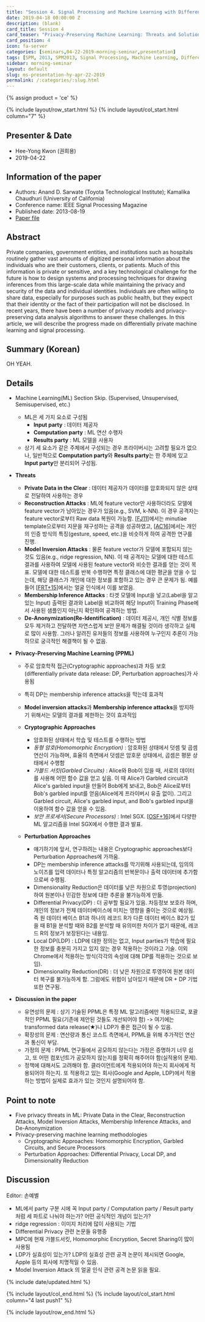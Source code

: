 ```yaml
---
title: "Session 4. Signal Processing and Machine Learning with Differential Privacy"
date: 2019-04-18 00:00:00 Z
description: (blank)
card_title: Session 4
card_teaser: "Privacy-Preserving Machine Learning: Threats and Solutions"
card_position: 4
icon: fa-server
categories: [seminars,04-22-2019-morning-seminar,presentation]
tags: [SPM, 2013, SPM2013, Signal Processing, Machine Learning, Differential Privacy]
sidebar: morning-seminar
layout: default
slug: ms-presentation-hy-apr-22-2019
permalink: /:categories/:slug.html
---
```


{% assign product = 'ce' %}

{% include layout/row_start.html %}
{% include layout/col_start.html column="7" %}

## Presenter & Date
+ Hee-Yong Kwon (권희용)
+ 2019-04-22

## Information of the paper
+ Authors: Anand D. Sarwate (Toyota Technological Institute); Kamalika Chaudhuri (University of California)
+ Conference name: IEEE Signal Processing Magazine
+ Published date: 2013-08-19
+ [Paper file](https://ieeexplore.ieee.org/stamp/stamp.jsp?tp=&arnumber=6582713)

## Abstract
Private companies, government entities, and institutions such as hospitals routinely gather vast amounts of digitized personal information about the individuals who are their customers, clients, or patients. Much of this information is private or sensitive, and a key technological challenge for the future is how to design systems and processing techniques for drawing inferences from this large-scale data while maintaining the privacy and security of the data and individual identities. Individuals are often willing to share data, especially for purposes such as public health, but they expect that their identity or the fact of their participation will not be disclosed. In recent years, there have been a number of privacy models and privacy-preserving data analysis algorithms to answer these challenges. In this article, we will describe the progress made on differentially private machine learning and signal processing.

## Summary (Korean)
OH YEAH.

## Details
+ Machine Learning(ML) Section Skip. (Supervised, Unsupervised, Semisupervised, etc.)
  + ML은 세 가지 요소로 구성됨
    + **Input party** : 데이터 제공자
    + **Computation party** : ML 연산 수행자
    + **Results party** : ML 모델을 사용자
  + 상기 세 요소가 같은 주체에서 구성되는 경우 프라이버시는 고려할 필요가 없으나, 일반적으로 **Computation party**와 **Results party**는 한 주체에 있고 **Input party**만 분리되어 구성됨.
  
+ **Threats**
  + **Private Data in the Clear** : 데이터 제공자가 데이터를 암호화되지 않은 상태로 전달하여 사용하는 경우
  + **Reconstruction Attacks** : ML에 feature vector만 사용하더라도 모델에 feature vector가 남아있는 경우가 있음(e.g., SVM, k-NN). 이 경우 공격자는 feature vector로부터 Raw data 복원이 가능함. [[FJ11]]에서는 minutiae template으로부터 지문을 재구성하는 공격을 성공하였고, [[AC16]]에서는 개인의 인증 방식의 특징(gesture, speed, etc.)을 비슷하게 하여 공격한 연구를 진행.
  + **Model Inversion Attacks** : 물론 feature vector가 모델에 포함되지 않는 것도 있음(e.g., ridge regression, NN). 이 때 공격자는 모델에 대한 테스트 결과를 사용하여 모델에 사용된 feature vector와 비슷한 결과를 얻는 것이 목표. 모델에 대한 테스트를 반복 수행하면 특정 클래스에 대한 평균을 얻을 수 있는데, 해당 클래스가 개인에 대한 정보를 포함하고 있는 경우 큰 문제가 됨. 예를 들어 [[FRT+15]]에서는 얼굴 인식에서 이를 보였음.
  + **Membership Inference Attacks** : 타겟 모델에 Input을 넣고(Label을 알고 있는 Input) 출력된 결과와 Label을 비교하여 해당 Input이 Training Phase에서 사용된 샘플인지 아닌지 확인하여 공격하는 방법.
  + **De-Anonymization(Re-Identification)** : 데이터 제공시, 개인 식별 정보를 모두 제거하고 전달하면 자연스럽게 보안 문제가 해결될 것이라 생각하고 실제로 많이 사용함. 그러나 알려진 유저들의 정보를 사용하여 누구인지 추론이 가능하므로 궁극적인 해결책이 될 수 없음.
  
  
+ **Privacy-Preserving Machine Learning (PPML)**
  + 주로 암호학적 접근(Cryptographic approaches)과 차등 보호(differentially private data release: DP, Perturbation approaches)가 사용됨
  + 특히 DP는 membership inference attacks을 막는데 효과적
  + **Model inversion attacks**과 **Membership inference attacks**을 방지하기 위해서는 모델의 결과를 제한하는 것이 효과적임
  
  + **Cryptographic Approaches**
    + 암호화된 상태에서 학습 및 테스트를 수행하는 방법
    + *동형 암호(Homomorphic Encryption)* : 암호화된 상태에서 덧셈 및 곱셈 연산이 가능하며, 효율의 측면에서 덧셈은 암호문 상태에서, 곱셈은 평문 상태에서 수행함
    + *가블드 서킷(Garbled Circuits)* : Alice와 Bob이 있을 때, 서로의 데이터를 사용해 어떤 함수 값을 얻고 싶음. 이 때 Alice가 Garbled circuit과 Alice's garbled input을 만들어 Bob에게 보내고, Bob은 Alice로부터 Bob's garbled input를 얻음(Alice에게 프라이버시 유출 없이). 그리고 Garbled circuit, Alice's garbled input, and Bob's garbled input을 이용하여 함수 값을 얻을 수 있음.
    + *보안 프로세서(Secure Processors)* : Intel SGX. [[OSF+16]]에서 다양한 ML 알고리즘을 Intel SGX에서 수행한 결과 발표.

  + **Perturbation Approaches**
    + 얘기하기에 앞서, 연구하려는 내용은 Cryptographic approaches보다 Perturbation Approaches에 가까움.
    + DP는 membership inference attacks를 막기위해 사용되는데, 임의의 노이즈를 입력 데이터나 특정 알고리즘의 반복문이나 출력 데이터에 추가함으로써 수행됨.
    + Dimensionality Reduction은 데이터를 낮은 차원으로 투영(projection)하여 원본이나 민감한 정보에 대한 추론을 불가능하게 만듦.
    + Differential Privacy(DP) : 더 공부할 필요가 있음. 차등정보 보호라 하며, 개인의 정보가 전체 데이터베이스에 미치는 영향을 줄이는 것으로 예상됨. 즉 원 데이터 베이스 B1과 하나의 레코드 R가 다른 데이터 베이스 B2가 있을 때 B1을 분석할 때와 B2를 분석할 때 유의미한 차이가 없기 때문에, 레코드 R의 정보가 보장된다는 내용임.
    + Local DP(LDP) : LDP에 대한 정의는 없고, Input parties가 학습에 필요한 정보를 충분히 가지고 있지 않는 경우 적용하는 것이라고 기술. 이외 Chrome에서 적용하는 방식(각각의 속성에 대해 DP를 적용하는 것으로 보임).
    + Dimensionality Reduction(DR) : 더 낮은 차원으로 투영하여 원본 데이터 복구를 불가능하게 함. 그럼에도 위험이 남아있기 때문에 DR + DP 기법 또한 연구됨.
    
    
+ **Discussion in the paper**
  + 유연성의 문제 : 상기 기술된 PPML은 특정 ML 알고리즘에만 적용되므로, 포괄적인 PPML 필요(기존에 제안된 것들도 개선되어야 함) -> 여기에는 transformed data release(★)나 LDP가 좋은 접근이 될 수 있음.
  + 확장성의 문제 : 연산량과 통신 코스트 측면에서, PPML을 위해 추가적인 연산과 통신이 부담.
  + 가정의 문제 : PPML 연구들에서 공모하지 않는다는 가정은 증명하기 너무 쉽고, 또 어떤 컴포넌트가 공모하지 않는지를 정확히 해주어야 함(실적용의 문제).
  + 정책에 대해서도 고려해야 함. 클라이언트에게 적용되어야 하는지 회사에게 적용되어야 하는지. 또 적용하고 있는 회사(Google and Apple, LDP)에서 적용하는 방법이 실제로 효과가 있는 것인지 설명되어야 함.  

[FJ11]: <https://ieeexplore.ieee.org/stamp/stamp.jsp?tp=&arnumber=5432222> "J. Feng and A. K. Jain, “Fingerprint reconstruction: From minutiae to phase,” IEEE Trans. Pattern Anal. Mach. Intell., vol. 33, no. 2, pp. 209–223, 2011."
[AC16]: <https://ieeexplore.ieee.org/stamp/stamp.jsp?tp=&arnumber=7523420> "M. Al-Rubaie and J. M. Chang, “Reconstruction attacks against mobile-based continuous authentication systems in the cloud,” IEEE Trans. Inf. Forensics Security, vol. 11, no. 12, pp. 2648–2663, 2016."
[FRT+15]: <http://delivery.acm.org/10.1145/2820000/2813677/p1322-fredrikson.pdf?ip=165.246.44.143&id=2813677&acc=ARCHIVE%20SERVICE&key=36491E83F85BB6C1%2E36491E83F85BB6C1%2E4D4702B0C3E38B35%2E4D4702B0C3E38B35&__acm__=1555569871_6821eb35f713b3d6ba84b84c02ff3915> "M. Fredrikson, T. Ristenpart, C. Tech, S. Jha, and R. Thomas, “Model inversion attacks that exploit confidence information and basic countermeasures,” in Proc. 22nd ACM SIGSAC Conf. Computer and Communications Security, 2015, pp. 1322–1333."
[OSF+16]: <https://www.usenix.org/system/files/conference/usenixsecurity16/sec16_paper_ohrimenko.pdf> "O. Ohrimenko et al., “Oblivious multi-party machine learning on trusted processors,” in Proc. 25th USENIX Security Symp., 2016, pp. 619–636."

## Point to note
+ Five privacy threats in ML: Private Data in the Clear, Reconstruction Attacks, Model Inversion Attacks, Membership Inference Attacks, and De-Anonymization
+ Privacy-preserving machine learning methodologies
  + Cryptographic Approaches: Homomorphic Encryption, Garbled Circuits, and Secure Processors
  + Perturbation Approaches: Differential Privacy, Local DP, and Dimensionality Reduction

## Discussion
Editor: 손예별
+ ML에서 party 구분 시에 꼭 Input party / Computation party / Result party 처럼 세 파트로 나눠야 하는가? 어떤 공식적인 개념이 있는가?
+ ridge regression : 이미지 처리에 많이 사용되는 기법
+ Differential Privacy 관련 논문들 유행중
+ MPC에 현재 가블드서킷, Homomorphic Encryption, Secret Sharing이 많이 사용됨
+ LDP가 실효성이 있는가? LDP의 실효성 관련 공격 논문이 제시되면 Google, Apple 등의 회사에 치명적일 수 있음.
+ Model Inversion Attack 의 얼굴 인식 관련 공격 논문 읽을 필요.


{% include date/updated.html %}

{% include layout/col_end.html %}
{% include layout/col_start.html column="4 last push1" %}

{% include layout/row_end.html %}
